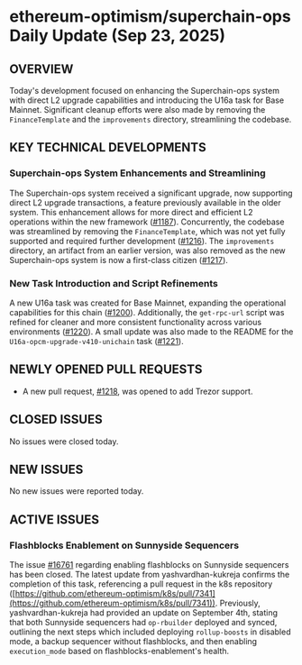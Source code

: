 # ethereum-optimism/superchain-ops Daily Update (Sep 23, 2025)

## OVERVIEW 
Today's development focused on enhancing the Superchain-ops system with direct L2 upgrade capabilities and introducing the U16a task for Base Mainnet. Significant cleanup efforts were also made by removing the `FinanceTemplate` and the `improvements` directory, streamlining the codebase.

## KEY TECHNICAL DEVELOPMENTS

### Superchain-ops System Enhancements and Streamlining
The Superchain-ops system received a significant upgrade, now supporting direct L2 upgrade transactions, a feature previously available in the older system. This enhancement allows for more direct and efficient L2 operations within the new framework ([#1187](https://github.com/ethereum-optimism/superchain-ops/pull/1187)). Concurrently, the codebase was streamlined by removing the `FinanceTemplate`, which was not yet fully supported and required further development ([#1216](https://github.com/ethereum-optimism/superchain-ops/pull/1216)). The `improvements` directory, an artifact from an earlier version, was also removed as the new Superchain-ops system is now a first-class citizen ([#1217](https://github.com/ethereum-optimism/superchain-ops/pull/1217)).

### New Task Introduction and Script Refinements
A new U16a task was created for Base Mainnet, expanding the operational capabilities for this chain ([#1200](https://github.com/ethereum-optimism/superchain-ops/pull/1200)). Additionally, the `get-rpc-url` script was refined for cleaner and more consistent functionality across various environments ([#1220](https://github.com/ethereum-optimism/superchain-ops/pull/1220)). A small update was also made to the README for the `U16a-opcm-upgrade-v410-unichain` task ([#1221](https://github.com/ethereum-optimism/superchain-ops/pull/1221)).

## NEWLY OPENED PULL REQUESTS
- A new pull request, [#1218](https://github.com/ethereum-optimism/superchain-ops/pull/1218), was opened to add Trezor support.

## CLOSED ISSUES
No issues were closed today.

## NEW ISSUES
No new issues were reported today.

## ACTIVE ISSUES
### Flashblocks Enablement on Sunnyside Sequencers
The issue [#16761](https://github.com/ethereum-optimism/superchain-ops/issues/16761) regarding enabling flashblocks on Sunnyside sequencers has been closed. The latest update from yashvardhan-kukreja confirms the completion of this task, referencing a pull request in the k8s repository ([https://github.com/ethereum-optimism/k8s/pull/7341](https://github.com/ethereum-optimism/k8s/pull/7341)). Previously, yashvardhan-kukreja had provided an update on September 4th, stating that both Sunnyside sequencers had `op-rbuilder` deployed and synced, outlining the next steps which included deploying `rollup-boosts` in disabled mode, a backup sequencer without flashblocks, and then enabling `execution_mode` based on flashblocks-enablement's health.